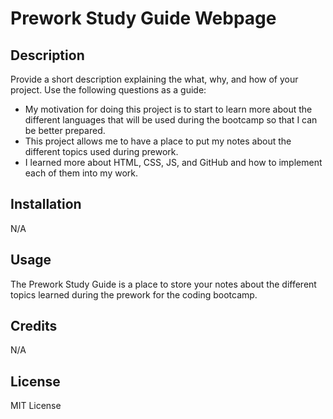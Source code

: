 # Prework Study Guide Webpage

## Description

Provide a short description explaining the what, why, and how of your project. Use the following questions as a guide:

- My motivation for doing this project is to start to learn more about the different languages that will be used during the bootcamp so that I can be better prepared.
- This project allows me to have a place to put my notes about the different topics used during prework.
- I learned more about HTML, CSS, JS, and GitHub and how to implement each of them into my work.

## Installation

N/A

## Usage

The Prework Study Guide is a place to store your notes about the different topics learned during the prework for the coding bootcamp.

## Credits

N/A

## License

MIT License